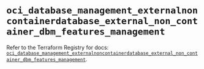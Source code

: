 # `oci_database_management_externalnoncontainerdatabase_external_non_container_dbm_features_management`

Refer to the Terraform Registry for docs: [`oci_database_management_externalnoncontainerdatabase_external_non_container_dbm_features_management`](https://registry.terraform.io/providers/hashicorp/oci/7.19.0/docs/resources/database_management_externalnoncontainerdatabase_external_non_container_dbm_features_management).
